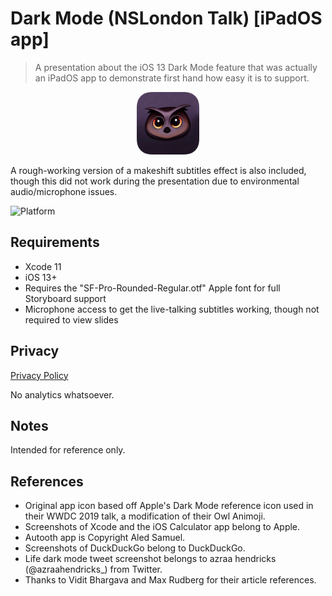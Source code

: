 # Dark Mode (NSLondon Talk) [iPadOS app]

> A presentation about the iOS 13 Dark Mode feature that was actually an iPadOS app to demonstrate first hand how easy it is to support.

<p align="center">
<img src="RoundedIcon.png" width="100" height="100">
</p>

A rough-working version of a makeshift subtitles effect is also included, though this did not work during the presentation due to environmental audio/microphone issues.

![Platform](https://img.shields.io/badge/platform-iPadOS-lightgrey)


## Requirements 
* Xcode 11
* iOS 13+
* Requires the "SF-Pro-Rounded-Regular.otf" Apple font for full Storyboard support
* Microphone access to get the live-talking subtitles working, though not required to view slides


## Privacy
[Privacy Policy](https://github.com/SunburstEnzo/Privacy-Policy)

No analytics whatsoever. 


## Notes
Intended for reference only. 


## References

* Original app icon based off Apple's Dark Mode reference icon used in their WWDC 2019 talk, a modification of their Owl Animoji. 
* Screenshots of Xcode and the iOS Calculator app belong to Apple.
* Autooth app is Copyright Aled Samuel.
* Screenshots of DuckDuckGo belong to DuckDuckGo.
* Life dark mode tweet screenshot belongs to azraa hendricks (@azraahendricks_) from Twitter.
* Thanks to Vidit Bhargava and Max Rudberg for their article references.
